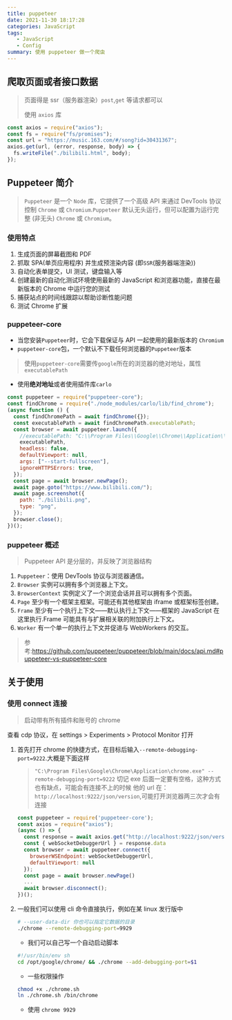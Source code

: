 ```yaml
---
title: puppeteer
date: 2021-11-30 18:17:28
categories: JavaScript
tags:
   - JavaScript
   - Config
summary: 使用 puppeteer 做一个爬虫
---
```


## 爬取页面或者接口数据

> 页面得是 ssr（服务器渲染）`post`,`get` 等请求都可以
>
> 使用 `axios` 库

```js
const axios = require("axios");
const fs = require("fs/promises");
const url = "https://music.163.com/#/song?id=30431367";
axios.get(url, (error, response, body) => {
  fs.writeFile("./bilibili.html", body);
});
```

## Puppeteer 简介

> `Puppeteer` 是一个 `Node` 库，它提供了一个高级 API 来通过 DevTools 协议控制 `Chrome` 或 `Chromium`.`Puppeteer` 默认无头运行，但可以配置为运行完整 (非无头) `Chrome` 或 `Chromium`。

### 使用特点

1. 生成页面的屏幕截图和 PDF
2. 抓取 SPA(单页应用程序) 并生成预渲染内容 (即`SSR`(服务器端渲染))
3. 自动化表单提交，UI 测试，键盘输入等
4. 创建最新的自动化测试环境使用最新的 JavaScript 和浏览器功能，直接在最新版本的 Chrome 中运行您的测试
5. 捕获站点的时间线跟踪以帮助诊断性能问题
6. 测试 Chrome 扩展

### puppeteer-core

- 当您安装`Puppeteer`时，它会下载保证与 API 一起使用的最新版本的 `Chromium`
- `puppeteer-core`包，一个默认不下载任何浏览器的`Puppeteer`版本

> 使用`puppeteer-core`需要传`google`所在的浏览器的绝对地址，属性`executablePath`

- 使用**绝对地址**或者使用插件库`carlo`

```js
const puppeteer = require("puppeteer-core");
const findChrome = require("./node_modules/carlo/lib/find_chrome");
(async function () {
  const findChromePath = await findChrome({});
  const executablePath = await findChromePath.executablePath;
  const browser = await puppeteer.launch({
    //executablePath: "C:\\Program Files\\Google\\Chrome\\Application\\chrome.exe",
    executablePath,
    headless: false,
    defaultViewport: null,
    args: ["--start-fullscreen"],
    ignoreHTTPSErrors: true,
  });
  const page = await browser.newPage();
  await page.goto("https://www.bilibili.com/");
  await page.screenshot({
    path: "./bilibili.png",
    type: "png",
  });
  browser.close();
})();
```

### puppeteer 概述

> Puppeteer API 是分层的，并反映了浏览器结构

1. `Puppeteer`：使用 DevTools 协议与浏览器通信。
2. `Browser` 实例可以拥有多个浏览器上下文。
3. `BrowserContext` 实例定义了一个浏览会话并且可以拥有多个页面。
4. `Page` 至少有一个框架主框架。可能还有其他框架由 iframe 或框架标签创建。
5. `Frame` 至少有一个执行上下文——默认执行上下文——框架的 JavaScript 在这里执行.Frame 可能具有与扩展相关联的附加执行上下文。
6. `Worker` 有一个单一的执行上下文并促进与 WebWorkers 的交互。

> 参考:<https://github.com/puppeteer/puppeteer/blob/main/docs/api.md#puppeteer-vs-puppeteer-core>

## 关于使用

### 使用 connect 连接

> 启动带有所有插件和账号的 chrome

查看 cdp 协议，在 settings > Experiments > Protocol Monitor 打开

1. 首先打开 chrome 的快捷方式，在目标后输入`--remote-debugging-port=9222`.大概是下面这样

   > `"C:\Program Files\Google\Chrome\Application\chrome.exe" --remote-debugging-port=9222`
切记 exe 后面一定要有空格，这种方式也有缺点，可能会有连接不上的时候
他的 url 在：`http://localhost:9222/json/version`,可能打开浏览器两三次才会有连接

   ```js
   const puppeteer = require('puppeteer-core');
   const axios = require("axios");
   (async () => {
     const response = await axios.get("http://localhost:9222/json/version")
     const { webSocketDebuggerUrl } = response.data
     const browser = await puppeteer.connect({
       browserWSEndpoint: webSocketDebuggerUrl,
       defaultViewport: null
     });
     const page = await browser.newPage()
     ...
     await browser.disconnect();
   })();
   ```

2. 一般我们可以使用 cli 命令直接执行，例如在某 linux 发行版中

   ```bash
   # --user-data-dir 你也可以指定它数据的目录
   ./chrome --remote-debugging-port=9929
   ```

   - 我们可以自己写一个自动启动脚本

   ```bash
   #!/usr/bin/env sh
   cd /opt/google/chrome/ && ./chrome --add-debugging-port=$1
   ```

   - 一些权限操作

   ```bash
   chmod +x ./chrome.sh
   ln ./chrome.sh /bin/chrome
   ```

   - 使用 `chrome 9929`
